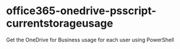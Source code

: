 # office365-onedrive-psscript-currentstorageusage
Get the OneDrive for Business usage for each user using PowerShell
